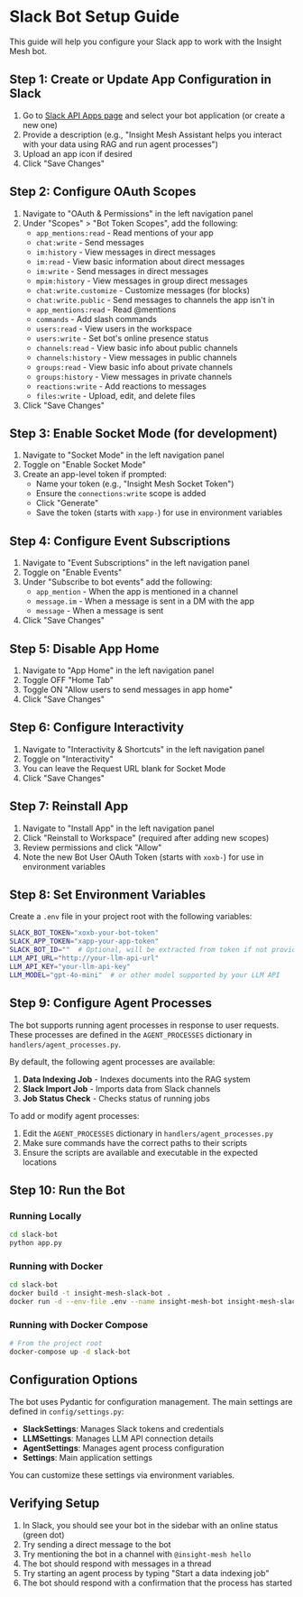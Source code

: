 # Slack Bot Setup Guide

This guide will help you configure your Slack app to work with the Insight Mesh bot.

## Step 1: Create or Update App Configuration in Slack

1. Go to [Slack API Apps page](https://api.slack.com/apps) and select your bot application (or create a new one)
2. Provide a description (e.g., "Insight Mesh Assistant helps you interact with your data using RAG and run agent processes")
3. Upload an app icon if desired
4. Click "Save Changes"

## Step 2: Configure OAuth Scopes

1. Navigate to "OAuth & Permissions" in the left navigation panel
2. Under "Scopes" > "Bot Token Scopes", add the following:
   - `app_mentions:read` - Read mentions of your app
   - `chat:write` - Send messages
   - `im:history` - View messages in direct messages
   - `im:read` - View basic information about direct messages
   - `im:write` - Send messages in direct messages
   - `mpim:history` - View messages in group direct messages
   - `chat:write.customize` - Customize messages (for blocks)
   - `chat:write.public` - Send messages to channels the app isn't in
   - `app_mentions:read` - Read @mentions
   - `commands` - Add slash commands
   - `users:read` - View users in the workspace
   - `users:write` - Set bot's online presence status
   - `channels:read` - View basic info about public channels
   - `channels:history` - View messages in public channels
   - `groups:read` - View basic info about private channels
   - `groups:history` - View messages in private channels
   - `reactions:write` - Add reactions to messages
   - `files:write` - Upload, edit, and delete files
3. Click "Save Changes"

## Step 3: Enable Socket Mode (for development)

1. Navigate to "Socket Mode" in the left navigation panel
2. Toggle on "Enable Socket Mode"
3. Create an app-level token if prompted:
   - Name your token (e.g., "Insight Mesh Socket Token")
   - Ensure the `connections:write` scope is added
   - Click "Generate"
   - Save the token (starts with `xapp-`) for use in environment variables

## Step 4: Configure Event Subscriptions

1. Navigate to "Event Subscriptions" in the left navigation panel
2. Toggle on "Enable Events"
3. Under "Subscribe to bot events" add the following:
   - `app_mention` - When the app is mentioned in a channel
   - `message.im` - When a message is sent in a DM with the app
   - `message` - When a message is sent
4. Click "Save Changes"

## Step 5: Disable App Home

1. Navigate to "App Home" in the left navigation panel
2. Toggle OFF "Home Tab" 
3. Toggle ON "Allow users to send messages in app home"
4. Click "Save Changes"

## Step 6: Configure Interactivity

1. Navigate to "Interactivity & Shortcuts" in the left navigation panel
2. Toggle on "Interactivity"
3. You can leave the Request URL blank for Socket Mode
4. Click "Save Changes"

## Step 7: Reinstall App

1. Navigate to "Install App" in the left navigation panel
2. Click "Reinstall to Workspace" (required after adding new scopes)
3. Review permissions and click "Allow"
4. Note the new Bot User OAuth Token (starts with `xoxb-`) for use in environment variables

## Step 8: Set Environment Variables

Create a `.env` file in your project root with the following variables:

```bash
SLACK_BOT_TOKEN="xoxb-your-bot-token"
SLACK_APP_TOKEN="xapp-your-app-token"
SLACK_BOT_ID=""  # Optional, will be extracted from token if not provided
LLM_API_URL="http://your-llm-api-url"
LLM_API_KEY="your-llm-api-key"
LLM_MODEL="gpt-4o-mini"  # or other model supported by your LLM API
```

## Step 9: Configure Agent Processes

The bot supports running agent processes in response to user requests. These processes are defined in the `AGENT_PROCESSES` dictionary in `handlers/agent_processes.py`.

By default, the following agent processes are available:

1. **Data Indexing Job** - Indexes documents into the RAG system
2. **Slack Import Job** - Imports data from Slack channels
3. **Job Status Check** - Checks status of running jobs

To add or modify agent processes:

1. Edit the `AGENT_PROCESSES` dictionary in `handlers/agent_processes.py`
2. Make sure commands have the correct paths to their scripts
3. Ensure the scripts are available and executable in the expected locations

## Step 10: Run the Bot

### Running Locally

```bash
cd slack-bot
python app.py
```

### Running with Docker

```bash
cd slack-bot
docker build -t insight-mesh-slack-bot .
docker run -d --env-file .env --name insight-mesh-bot insight-mesh-slack-bot
```

### Running with Docker Compose

```bash
# From the project root
docker-compose up -d slack-bot
```

## Configuration Options

The bot uses Pydantic for configuration management. The main settings are defined in `config/settings.py`:

- **SlackSettings**: Manages Slack tokens and credentials
- **LLMSettings**: Manages LLM API connection details
- **AgentSettings**: Manages agent process configuration
- **Settings**: Main application settings

You can customize these settings via environment variables.

## Verifying Setup

1. In Slack, you should see your bot in the sidebar with an online status (green dot)
2. Try sending a direct message to the bot
3. Try mentioning the bot in a channel with `@insight-mesh hello`
4. The bot should respond with messages in a thread
5. Try starting an agent process by typing "Start a data indexing job"
6. The bot should respond with a confirmation that the process has started 
